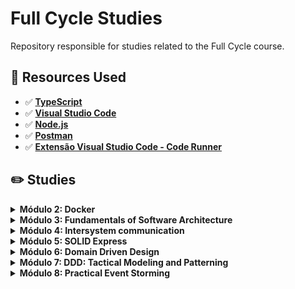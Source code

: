 # Full Cycle Studies

Repository responsible for studies related to the Full Cycle course.

## 🚀 Resources Used

- ✅ **[TypeScript](https://www.typescriptlang.org/download)**
- ✅ **[Visual Studio Code](https://code.visualstudio.com/?WT.mc_id=javascript-14034-gllemos)**
- ✅ **[Node.js](https://nodejs.org/en/)**
- ✅ **[Postman](https://www.getpostman.com/)**
- ✅ **[Extensão Visual Studio Code - Code Runner](https://marketplace.visualstudio.com/items?itemName=formulahendry.code-runner&WT.mc_id=javascript-14034-gllemos)**

## ✏️ Studies 

<details><summary><b>Módulo 2: Docker</b></summary>

**[Module 02 - Docker](./02-module/README.md)**

  - Começando do Zero
  - Código fonte
  - Iniciando com Docker
  - Trabalhando com Imagens
  - Networks
  - Colocando em prática
  - Otimizando imagens
  - Docker-compose
  - Desafio
</details>

<details><summary><b>Módulo 3: Fundamentals of Software Architecture</b></summary>
</details>

<details><summary><b>Módulo 4: Intersystem communication</b></summary>
</details>

<details><summary><b>Módulo 5: SOLID Express</b></summary>
</details>

<details><summary><b>Módulo 6: Domain Driven Design</b></summary>
</details>

<details><summary><b>Módulo 7: DDD: Tactical Modeling and Patterning</b></summary>
</details>

<details><summary><b>Módulo 8: Practical Event Storming</b></summary>
</details>